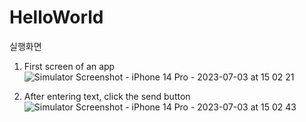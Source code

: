 # HelloWorld

실행화면
1. First screen of an app
![Simulator Screenshot - iPhone 14 Pro - 2023-07-03 at 15 02 21](https://github.com/myummu/HelloWorld/assets/78840223/cfe5bb73-1b51-4bd8-800e-076a5190136c)

2. After entering text, click the send button
![Simulator Screenshot - iPhone 14 Pro - 2023-07-03 at 15 02 43](https://github.com/myummu/HelloWorld/assets/78840223/9810cfec-4a1c-45a1-81a0-d9c955896573)
